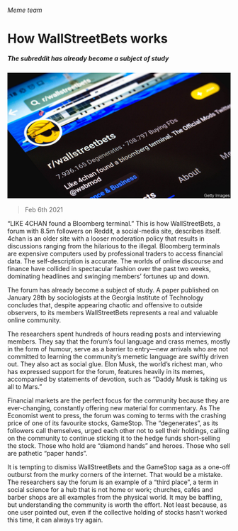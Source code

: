 ###### Meme team

# How WallStreetBets works 

##### The subreddit has already become a subject of study 

![image](images/20210206_fnp504.jpg) 

> Feb 6th 2021 


“LIKE 4CHAN found a Bloomberg terminal.” This is how WallStreetBets, a forum with 8.5m followers on Reddit, a social-media site, describes itself. 4chan is an older site with a looser moderation policy that results in discussions ranging from the hilarious to the illegal. Bloomberg terminals are expensive computers used by professional traders to access financial data. The self-description is accurate. The worlds of online discourse and finance have collided in spectacular fashion over the past two weeks, dominating headlines and swinging members’ fortunes up and down.


The forum has already become a subject of study. A paper published on January 28th by sociologists at the Georgia Institute of Technology concludes that, despite appearing chaotic and offensive to outside observers, to its members WallStreetBets represents a real and valuable online community.



The researchers spent hundreds of hours reading posts and interviewing members. They say that the forum’s foul language and crass memes, mostly in the form of humour, serve as a barrier to entry—new arrivals who are not committed to learning the community’s memetic language are swiftly driven out. They also act as social glue. Elon Musk, the world’s richest man, who has expressed support for the forum, features heavily in its memes, accompanied by statements of devotion, such as “Daddy Musk is taking us all to Mars.”


Financial markets are the perfect focus for the community because they are ever-changing, constantly offering new material for commentary. As The Economist went to press, the forum was coming to terms with the crashing price of one of its favourite stocks, GameStop. The “degenerates”, as its followers call themselves, urged each other not to sell their holdings, calling on the community to continue sticking it to the hedge funds short-selling the stock. Those who hold are “diamond hands” and heroes. Those who sell are pathetic “paper hands”.


It is tempting to dismiss WallStreetBets and the GameStop saga as a one-off outburst from the murky corners of the internet. That would be a mistake. The researchers say the forum is an example of a “third place”, a term in social science for a hub that is not home or work; churches, cafés and barber shops are all examples from the physical world. It may be baffling, but understanding the community is worth the effort. Not least because, as one user pointed out, even if the collective holding of stocks hasn’t worked this time, it can always try again.

